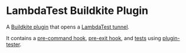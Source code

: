 # LambdaTest Buildkite Plugin

A [Buildkite plugin](https://buildkite.com/docs/agent/v3/plugins) that opens a [LambdaTest tunnel](https://www.lambdatest.com/support/docs/testing-locally-hosted-pages/).

It contains a [pre-command hook](hooks/pre-command), [pre-exit hook](hooks/pre-exit), and [tests](tests/command.bats) using [plugin-tester](https://github.com/buildkite-plugins/plugin-tester).

